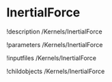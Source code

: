<!-- MOOSE Documentation Stub: Remove this when content is added. -->

# InertialForce
!description /Kernels/InertialForce

!parameters /Kernels/InertialForce

!inputfiles /Kernels/InertialForce

!childobjects /Kernels/InertialForce
